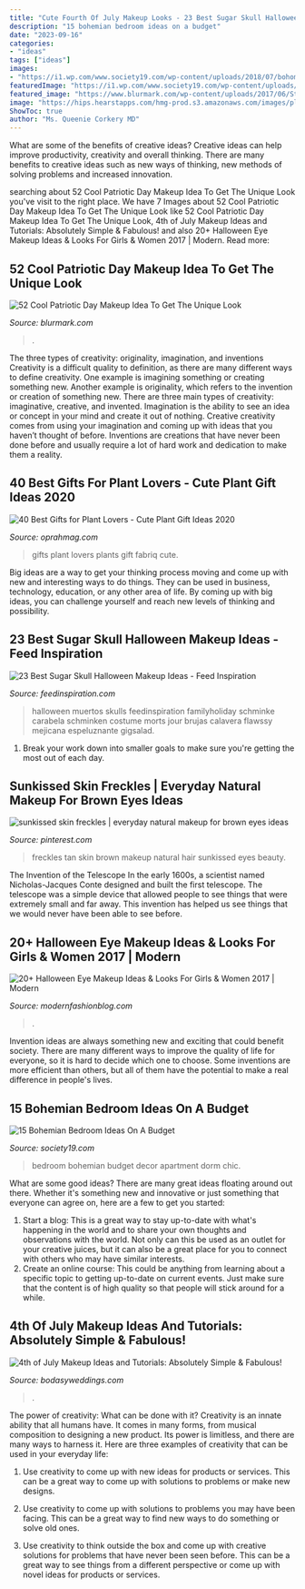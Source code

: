 ```yaml
---
title: "Cute Fourth Of July Makeup Looks - 23 Best Sugar Skull Halloween Makeup Ideas"
description: "15 bohemian bedroom ideas on a budget"
date: "2023-09-16"
categories:
- "ideas"
tags: ["ideas"]
images:
- "https://i1.wp.com/www.society19.com/wp-content/uploads/2018/07/bohomian-decor-ideas.jpg?fit=1000%2C750&amp;ssl=1"
featuredImage: "https://i1.wp.com/www.society19.com/wp-content/uploads/2018/07/bohomian-decor-ideas.jpg?fit=1000%2C750&amp;ssl=1"
featured_image: "https://www.blurmark.com/wp-content/uploads/2017/06/Stunning-4th-July-Inspired-Makeup-768x512.jpg"
image: "https://hips.hearstapps.com/hmg-prod.s3.amazonaws.com/images/plant-gifts-2-1607381355.jpg?crop=1.00xw:1.00xh;0,0&amp;resize=1200:*"
ShowToc: true
author: "Ms. Queenie Corkery MD"
---
```



What are some of the benefits of creative ideas?
Creative ideas can help improve productivity, creativity and overall thinking. There are many benefits to creative ideas such as new ways of thinking, new methods of solving problems and increased innovation.

	

		
searching about 52 Cool Patriotic Day Makeup Idea To Get The Unique Look you've visit to the right place. We have 7 Images about 52 Cool Patriotic Day Makeup Idea To Get The Unique Look like 52 Cool Patriotic Day Makeup Idea To Get The Unique Look, 4th of July Makeup Ideas and Tutorials: Absolutely Simple &amp; Fabulous! and also 20+ Halloween Eye Makeup Ideas &amp; Looks For Girls &amp; Women 2017 | Modern. Read more:
		
    
## 52 Cool Patriotic Day Makeup Idea To Get The Unique Look

<img loading=lazy src="https://www.blurmark.com/wp-content/uploads/2017/06/Stunning-4th-July-Inspired-Makeup-768x512.jpg" onerror="this.onerror=null;this.src='https://tse1.mm.bing.net/th?id=OIP.Xd0rS_ZzoczpotW4YNMsfwHaE8&amp;pid=15.1';" alt="52 Cool Patriotic Day Makeup Idea To Get The Unique Look">

_Source: blurmark.com_

>. 

	

The three types of creativity: originality, imagination, and inventions
Creativity is a difficult quality to definition, as there are many different ways to define creativity. One example is imagining something or creating something new. Another example is originality, which refers to the invention or creation of something new. 
There are three main types of creativity: imaginative, creative, and invented. Imagination is the ability to see an idea or concept in your mind and create it out of nothing. Creative creativity comes from using your imagination and coming up with ideas that you haven’t thought of before. Inventions are creations that have never been done before and usually require a lot of hard work and dedication to make them a reality.

    
## 40 Best Gifts For Plant Lovers - Cute Plant Gift Ideas 2020

<img loading=lazy src="https://hips.hearstapps.com/hmg-prod.s3.amazonaws.com/images/plant-gifts-2-1607381355.jpg?crop=1.00xw:1.00xh;0,0&amp;resize=1200:*" onerror="this.onerror=null;this.src='https://tse3.mm.bing.net/th?id=OIP.d_BpPYj5F30q_wwB9tHx2AHaDt&amp;pid=15.1';" alt="40 Best Gifts for Plant Lovers - Cute Plant Gift Ideas 2020">

_Source: oprahmag.com_

>gifts plant lovers plants gift fabriq cute. 

	

Big ideas are a way to get your thinking process moving and come up with new and interesting ways to do things. They can be used in business, technology, education, or any other area of life. By coming up with big ideas, you can challenge yourself and reach new levels of thinking and possibility.

    
## 23 Best Sugar Skull Halloween Makeup Ideas - Feed Inspiration

<img loading=lazy src="http://feedinspiration.com/wp-content/uploads/2016/08/DIY-Sugar-Skull-Halloween-Makeup.jpg" onerror="this.onerror=null;this.src='https://tse2.mm.bing.net/th?id=OIP.kI77imY5r-rskmrCInvlmwHaLH&amp;pid=15.1';" alt="23 Best Sugar Skull Halloween Makeup Ideas - Feed Inspiration">

_Source: feedinspiration.com_

>halloween muertos skulls feedinspiration familyholiday schminke carabela schminken costume morts jour brujas calavera flawssy mejicana espeluznante gigsalad. 

	

1. Break your work down into smaller goals to make sure you're getting the most out of each day. 

    
## Sunkissed Skin Freckles | Everyday Natural Makeup For Brown Eyes Ideas

<img loading=lazy src="https://i.pinimg.com/736x/e7/aa/ac/e7aaac05a2005b1127ce25d81fc25faa.jpg" onerror="this.onerror=null;this.src='https://tse2.mm.bing.net/th?id=OIP.zIe1VDy-yc8Vcap3T4u5yAHaK8&amp;pid=15.1';" alt="sunkissed skin freckles | everyday natural makeup for brown eyes ideas">

_Source: pinterest.com_

>freckles tan skin brown makeup natural hair sunkissed eyes beauty. 

	

The Invention of the Telescope
In the early 1600s, a scientist named Nicholas-Jacques Conte designed and built the first telescope. The telescope was a simple device that allowed people to see things that were extremely small and far away. This invention has helped us see things that we would never have been able to see before.

    
## 20+ Halloween Eye Makeup Ideas &amp; Looks For Girls &amp; Women 2017 | Modern

<img loading=lazy src="https://modernfashionblog.com/wp-content/uploads/2017/08/20-Halloween-Eye-Makeup-Ideas-Looks-For-Girls-Women-2017-12.jpg" onerror="this.onerror=null;this.src='https://tse4.mm.bing.net/th?id=OIP.u_3tRp4qNXa3MAhZ_zmjRgHaIG&amp;pid=15.1';" alt="20+ Halloween Eye Makeup Ideas &amp; Looks For Girls &amp; Women 2017 | Modern">

_Source: modernfashionblog.com_

>. 

	

Invention ideas are always something new and exciting that could benefit society. There are many different ways to improve the quality of life for everyone, so it is hard to decide which one to choose. Some inventions are more efficient than others, but all of them have the potential to make a real difference in people's lives.

    
## 15 Bohemian Bedroom Ideas On A Budget

<img loading=lazy src="https://i1.wp.com/www.society19.com/wp-content/uploads/2018/07/bohomian-decor-ideas.jpg?fit=1000%2C750&amp;ssl=1" onerror="this.onerror=null;this.src='https://tse2.mm.bing.net/th?id=OIP.8S0NyFY9Zi8nxuZV1Mj-qAHaFj&amp;pid=15.1';" alt="15 Bohemian Bedroom Ideas On A Budget">

_Source: society19.com_

>bedroom bohemian budget decor apartment dorm chic. 

	

What are some good ideas?
There are many great ideas floating around out there. Whether it's something new and innovative or just something that everyone can agree on, here are a few to get you started: 
1. Start a blog: This is a great way to stay up-to-date with what's happening in the world and to share your own thoughts and observations with the world. Not only can this be used as an outlet for your creative juices, but it can also be a great place for you to connect with others who may have similar interests. 
2. Create an online course: This could be anything from learning about a specific topic to getting up-to-date on current events. Just make sure that the content is of high quality so that people will stick around for a while. 

    
## 4th Of July Makeup Ideas And Tutorials: Absolutely Simple &amp; Fabulous!

<img loading=lazy src="https://bodasyweddings.com/wp-content/uploads/2017/06/Independence-Day-pedicure.jpg" onerror="this.onerror=null;this.src='https://tse2.mm.bing.net/th?id=OIP.TestULP7VaAuORykaEXJiQHaLH&amp;pid=15.1';" alt="4th of July Makeup Ideas and Tutorials: Absolutely Simple &amp; Fabulous!">

_Source: bodasyweddings.com_

>. 

	

The power of creativity: What can be done with it?
Creativity is an innate ability that all humans have. It comes in many forms, from musical composition to designing a new product. Its power is limitless, and there are many ways to harness it. Here are three examples of creativity that can be used in your everyday life:
1. Use creativity to come up with new ideas for products or services. This can be a great way to come up with solutions to problems or make new designs.

2. Use creativity to come up with solutions to problems you may have been facing. This can be a great way to find new ways to do something or solve old ones.

3. Use creativity to think outside the box and come up with creative solutions for problems that have never been seen before. This can be a great way to see things from a different perspective or come up with novel ideas for products or services.

